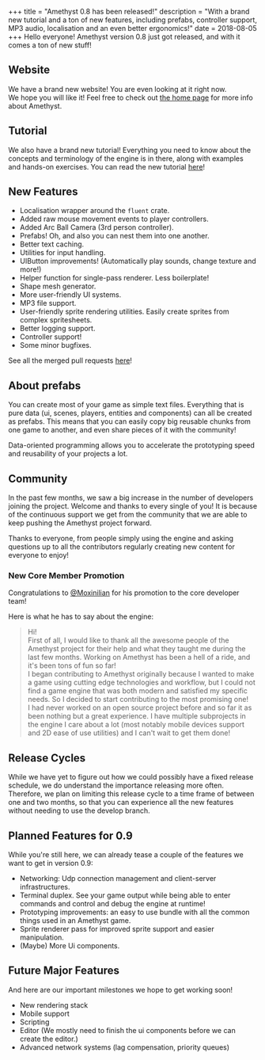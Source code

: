+++
title = "Amethyst 0.8 has been released!"
description = "With a brand new tutorial and a ton of new features, including prefabs, controller support, MP3 audio, localisation and an even better ergonomics!"
date = 2018-08-05
+++
Hello everyone! Amethyst version 0.8 just got released, and with it comes a ton of new stuff!

## Website
We have a brand new website! You are even looking at it right now.  
We hope you will like it! Feel free to check out [the home page](https://www.amethyst.rs/) for more info about Amethyst.

## Tutorial
We also have a brand new tutorial!
Everything you need to know about the concepts and terminology of the engine is in there, along with examples and hands-on exercises.
You can read the new tutorial [here](https://www.amethyst.rs/book/master/)!

## New Features

* Localisation wrapper around the `fluent` crate.
* Added raw mouse movement events to player controllers.
* Added Arc Ball Camera (3rd person controller).
* Prefabs! Oh, and also you can nest them into one another.
* Better text caching.
* Utilities for input handling.
* UIButton improvements! (Automatically play sounds, change texture and more!)
* Helper function for single-pass renderer. Less boilerplate!
* Shape mesh generator.
* More user-friendly UI systems.
* MP3 file support.
* User-friendly sprite rendering utilities. Easily create sprites from complex spritesheets.
* Better logging support.
* Controller support!
* Some minor bugfixes.

See all the merged pull requests [here](https://github.com/amethyst/amethyst/pulls?page=1&q=is%3Apr+is%3Amerged+merged%3A%3E%3D2018-05-01&utf8=%E2%9C%93)!

## About prefabs

You can create most of your game as simple text files. Everything that is pure data (ui, scenes, players, entities and components) can all be created as prefabs.
This means that you can easily copy big reusable chunks from one game to another, and even share pieces of it with the community!

Data-oriented programming allows you to accelerate the prototyping speed and reusability of your projects a lot.

## Community

In the past few months, we saw a big increase in the number of developers joining the project. Welcome and thanks to every single of you!
It is because of the continuous support we get from the community that we are able to keep pushing the Amethyst project forward.

Thanks to everyone, from people simply using the engine and asking questions up to all the contributors regularly creating new content for everyone to enjoy!

### New Core Member Promotion

Congratulations to [@Moxinilian](https://github.com/Moxinilian) for his promotion to the core developer team!

Here is what he has to say about the engine:

>Hi!<br>
>First of all, I would like to thank all the awesome people of the Amethyst project for their help and what they taught me during the last few months. Working on Amethyst has been a hell of a ride, and it's been tons of fun so far!<br>
>I began contributing to Amethyst originally because I wanted to make a game using cutting edge technologies and workflow, but I could not find a game engine that was both modern and satisfied my specific needs. So I decided to start contributing to the most promising one!<br>
>I had never worked on an open source project before and so far it as been nothing but a great experience. I have multiple subprojects in the engine I care about a lot (most notably mobile devices support and 2D ease of use utilities)  and I can't wait to get them done!

## Release Cycles

While we have yet to figure out how we could possibly have a fixed release schedule, we do understand the importance releasing more often.
Therefore, we plan on limiting this release cycle to a time frame of between one and two months, so that you can experience all the new features without needing to use the develop branch.

## Planned Features for 0.9

While you're still here, we can already tease a couple of the features we want to get in version 0.9:

* Networking: Udp connection management and client-server infrastructures.
* Terminal duplex. See your game output while being able to enter commands and control and debug the engine at runtime!
* Prototyping improvements: an easy to use bundle with all the common things used in an Amethyst game.
* Sprite renderer pass for improved sprite support and easier manipulation.
* (Maybe) More Ui components.

## Future Major Features

And here are our important milestones we hope to get working soon!

* New rendering stack
* Mobile support
* Scripting
* Editor (We mostly need to finish the ui components before we can create the editor.)
* Advanced network systems (lag compensation, priority queues)